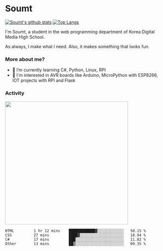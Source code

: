 # Soumt
[![Soumt's github stats](https://github-readme-stats.vercel.app/api?username=soumt-r)](https://github.com/anuraghazra/github-readme-stats)
[![Top Langs](https://github-readme-stats.vercel.app/api/top-langs/?username=soumt-r&layout=compact)](https://github.com/anuraghazra/github-readme-stats)

I'm Soumt, a student in the web programming department of Korea Digital Media High School.

As always, I make what I need. Also, it makes something that looks fun.

### More about me?
- 🌱 I’m currently learning C#, Python, Linux, RPI
- :pushpin: I'm interested in AVR boards like Arduino, MicroPython with ESP8266, IOT projects with RPI and Flask


### Activity
<img height="400" img src="https://wakatime.com/share/@soumt_r/0e4d0df5-374b-4c75-8ddb-57d54d739f69.svg"></img>

<!--START_SECTION:waka-->

```text
HTML         1 hr 12 mins    ████████████▓░░░░░░░░░░░░   50.15 %
CSS          27 mins         ████▓░░░░░░░░░░░░░░░░░░░░   18.94 %
C#           17 mins         ███░░░░░░░░░░░░░░░░░░░░░░   11.82 %
Other        13 mins         ██▒░░░░░░░░░░░░░░░░░░░░░░   09.35 %
```

<!--END_SECTION:waka-->

